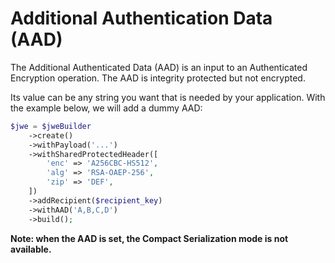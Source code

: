 # Additional Authentication Data \(AAD\)

The Additional Authenticated Data \(AAD\) is an input to an Authenticated Encryption operation. The AAD is integrity protected but not encrypted.

Its value can be any string you want that is needed by your application. With the example below, we will add a dummy AAD:

```php
$jwe = $jweBuilder
    ->create()
    ->withPayload('...')
    ->withSharedProtectedHeader([
        'enc' => 'A256CBC-HS512',
        'alg' => 'RSA-OAEP-256',
        'zip' => 'DEF',
    ])
    ->addRecipient($recipient_key)
    ->withAAD('A,B,C,D')
    ->build();
```

**Note: when the AAD is set, the Compact Serialization mode is not available.**

